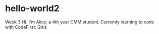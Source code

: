 # hello-world2
Week 3
Hi. I'm Alice, a 4th year CMM student. Currently learning to code with CodeFirst: Girls
